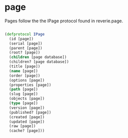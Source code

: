 # page

Pages follow the the IPage protocol found in reverie.page.

```clojure

(defprotocol IPage
  (id [page])
  (serial [page])
  (parent [page])
  (root? [page])
  (children [page database])
  (children? [page database])
  (title [page])
  (name [page])
  (order [page])
  (options [page])
  (properties [page])
  (path [page])
  (slug [page])
  (objects [page])
  (type [page])
  (version [page])
  (published? [page])
  (created [page])
  (updated [page])
  (raw [page])
  (cache? [page]))

```
